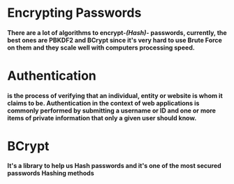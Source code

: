 # Encrypting Passwords

#### There are a lot of algorithms to encrypt-_(Hash)_- passwords, currently, the best ones are PBKDF2 and BCrypt since it's very hard to use Brute Force on them and they scale well with computers processing speed.

# Authentication

#### is the process of verifying that an individual, entity or website is whom it claims to be. Authentication in the context of web applications is commonly performed by submitting a username or ID and one or more items of private information that only a given user should know.

# BCrypt

#### It's a library to help us Hash passwords and it's one of the most secured passwords Hashing methods

